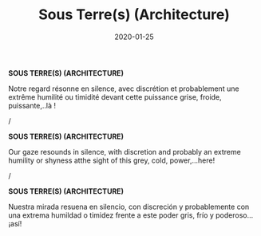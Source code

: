 ﻿---
layout: "gallery.njk"
date: "2020-01-25"
title: "Sous Terre(s) (Architecture)"
description: ""
cover : "" #250px vvvvv
image_scaling: "150" #en pixel, la taille verticale minimum des images presentes dans la gallery
products:
#   les images produits son dans le dossier "products"
#   - image: nom_de_l_image.jpg
#     link: https://www.pcagallery.com/example
---
**SOUS TERRE(S) (ARCHITECTURE)**

Notre regard résonne en silence, avec discrétion et probablement une extrême humilité ou timidité devant cette puissance grise, froide, puissante,..là !

/

**SOUS TERRE(S) (ARCHITECTURE)**

Our gaze resounds in silence, with discretion and probably an extreme humility or shyness atthe sight of this grey, cold, power,...here!

/

**SOUS TERRE(S) (ARCHITECTURE)**

Nuestra mirada resuena en silencio, con discreción y probablemente con una extrema humildad o timidez frente a este poder gris, frío y poderoso... ¡así!